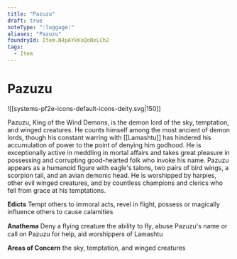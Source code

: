 ```yaml
---
title: "Pazuzu"
draft: true
noteType: ":luggage:"
aliases: "Pazuzu"
foundryId: Item.N4pAYkKoQoNxLCh2
tags:
  - Item
---
```


# Pazuzu
![[systems-pf2e-icons-default-icons-deity.svg|150]]

Pazuzu, King of the Wind Demons, is the demon lord of the sky, temptation, and winged creatures. He counts himself among the most ancient of demon lords, though his constant warring with [[Lamashtu]] has hindered his accumulation of power to the point of denying him godhood. He is exceptionally active in meddling in mortal affairs and takes great pleasure in possessing and corrupting good-hearted folk who invoke his name. Pazuzu appears as a humanoid figure with eagle's talons, two pairs of bird wings, a scorpion tail, and an avian demonic head. He is worshipped by harpies, other evil winged creatures, and by countless champions and clerics who fell from grace at his temptations.

**Edicts** Tempt others to immoral acts, revel in flight, possess or magically influence others to cause calamities

**Anathema** Deny a flying creature the ability to ﬂy, abuse Pazuzu's name or call on Pazuzu for help, aid worshippers of Lamashtu

**Areas of Concern** the sky, temptation, and winged creatures
